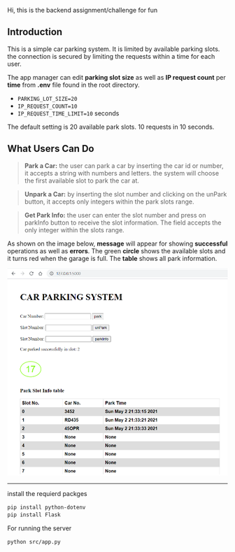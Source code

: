 Hi, this is the backend assignment/challenge for fun

## Introduction

This is a simple car parking system. It is limited by available parking slots. the connection is secured by limiting the requests within a time for each user.

The app manager can edit **parking slot size** as well as **IP request count** per **time** from **.env** file found in the root directory.

- `PARKING_LOT_SIZE=20`
- `IP_REQUEST_COUNT=10`
- `IP_REQUEST_TIME_LIMIT=10` seconds

The default setting is 20 available park slots.
10 requests in 10 seconds.

## What Users Can Do

> **Park a Car:** the user can park a car by inserting the car id or number, it accepts a string with numbers and letters. the system will choose the first available slot to park the car at.

> **Unpark a Car:** by inserting the slot number and clicking on the unPark button, it accepts only integers within the park slots range.

> **Get Park Info:** the user can enter the slot number and press on parkInfo button to receive the slot information. The field accepts the only integer within the slots range.

As shown on the image below, **message** will appear for showing **successful** operations as well as **errors**. The green **circle** shows the available slots and it turns red when the garage is full. The **table** shows all park information.

![Car Park System](./static/carParkSys.jpg)

___

install the requierd packges

```sh
pip install python-dotenv
pip install Flask
```
For running the server

```sh
python src/app.py
```